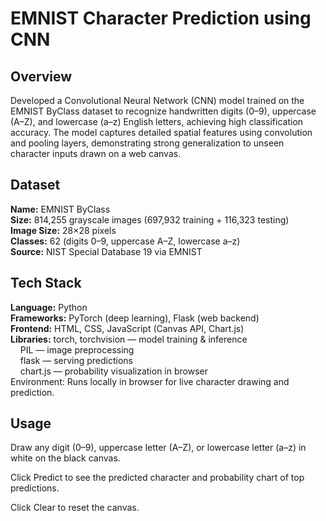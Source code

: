 # EMNIST Character Prediction using CNN

## Overview

Developed a Convolutional Neural Network (CNN) model trained on the EMNIST ByClass dataset to recognize handwritten digits (0–9), uppercase (A–Z), and lowercase (a–z) English letters, achieving high classification accuracy. The model captures detailed spatial features using convolution and pooling layers, demonstrating strong generalization to unseen character inputs drawn on a web canvas.

## Dataset

<b>Name:</b> EMNIST ByClass<br>
<b>Size:</b> 814,255 grayscale images (697,932 training + 116,323 testing)<br>
<b>Image Size:</b> 28×28 pixels<br>
<b>Classes:</b> 62 (digits 0–9, uppercase A–Z, lowercase a–z)<br>
<b>Source:</b> NIST Special Database 19 via EMNIST

## Tech Stack

<b>Language:</b> Python<br>
<b>Frameworks:</b> PyTorch (deep learning), Flask (web backend)<br>
<b>Frontend:</b> HTML, CSS, JavaScript (Canvas API, Chart.js)<br>
<b>Libraries:</b> torch, torchvision — model training & inference<br>
&nbsp;&nbsp;&nbsp;&nbsp;PIL — image preprocessing<br>
&nbsp;&nbsp;&nbsp;&nbsp;flask — serving predictions<br>
&nbsp;&nbsp;&nbsp;&nbsp;chart.js — probability visualization in browser<br>
Environment: Runs locally in browser for live character drawing and prediction.

## Usage

Draw any digit (0–9), uppercase letter (A–Z), or lowercase letter (a–z) in white on the black canvas.

Click Predict to see the predicted character and probability chart of top predictions.

Click Clear to reset the canvas.
